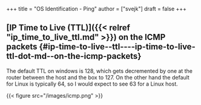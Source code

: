 +++
title = "OS Identification - Ping"
author = ["svejk"]
draft = false
+++

## [IP Time to Live (TTL)]({{< relref "ip_time_to_live_ttl.md" >}}) on the ICMP packets {#ip-time-to-live--ttl----ip-time-to-live-ttl-dot-md--on-the-icmp-packets}

The default TTL on windows is 128, which gets decremented by one at the router between the host and the box to 127. On the other hand the default for Linux is typically 64, so I would expect to see 63 for a Linux host.

{{< figure src="/images/icmp.png" >}}

